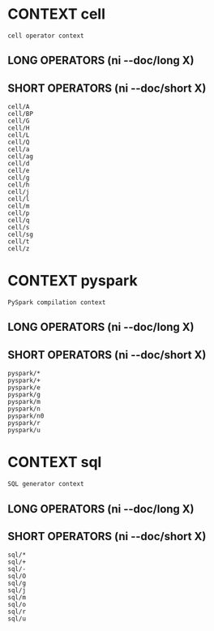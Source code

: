 
# CONTEXT cell
	cell operator context

## LONG OPERATORS (ni --doc/long X)

## SHORT OPERATORS (ni --doc/short X)
	cell/A
	cell/BP
	cell/G
	cell/H
	cell/L
	cell/Q
	cell/a
	cell/ag
	cell/d
	cell/e
	cell/g
	cell/h
	cell/j
	cell/l
	cell/m
	cell/p
	cell/q
	cell/s
	cell/sg
	cell/t
	cell/z

# CONTEXT pyspark
	PySpark compilation context

## LONG OPERATORS (ni --doc/long X)

## SHORT OPERATORS (ni --doc/short X)
	pyspark/*
	pyspark/+
	pyspark/e
	pyspark/g
	pyspark/m
	pyspark/n
	pyspark/n0
	pyspark/r
	pyspark/u

# CONTEXT sql
	SQL generator context

## LONG OPERATORS (ni --doc/long X)

## SHORT OPERATORS (ni --doc/short X)
	sql/*
	sql/+
	sql/-
	sql/O
	sql/g
	sql/j
	sql/m
	sql/o
	sql/r
	sql/u

